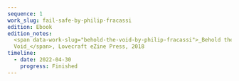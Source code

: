 ```yaml
---
sequence: 1
work_slug: fail-safe-by-philip-fracassi
edition: Ebook
edition_notes:
  <span data-work-slug="behold-the-void-by-philip-fracassi">_Behold the
  Void_</span>, Lovecraft eZine Press, 2018
timeline:
  - date: 2022-04-30
    progress: Finished
---
```

